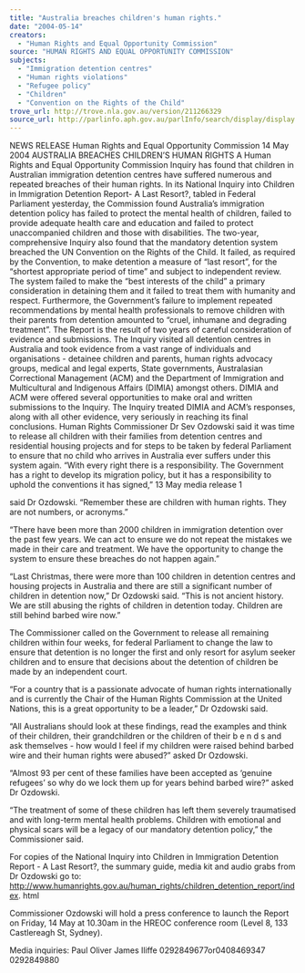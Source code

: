 ```yaml
---
title: "Australia breaches children's human rights."
date: "2004-05-14"
creators:
  - "Human Rights and Equal Opportunity Commission"
source: "HUMAN RIGHTS AND EQUAL OPPORTUNITY COMMISSION"
subjects:
  - "Immigration detention centres"
  - "Human rights violations"
  - "Refugee policy"
  - "Children"
  - "Convention on the Rights of the Child"
trove_url: http://trove.nla.gov.au/version/211266329
source_url: http://parlinfo.aph.gov.au/parlInfo/search/display/display.w3p;query=Id%3A%22media/pressrel/IKLC6%22
---
```


  NEWS RELEASE Human Rights and Equal Opportunity Commission 14 May 2004 AUSTRALIA BREACHES CHILDREN’S HUMAN RIGHTS A Human Rights and Equal Opportunity Commission Inquiry has found that children in Australian immigration detention centres have suffered numerous and repeated breaches of their human rights. In its National Inquiry into Children in Immigration Detention Report- A Last Resort?, tabled in Federal Parliament yesterday, the Commission found Australia’s immigration detention policy has failed to protect the mental health of children, failed to provide adequate health care and education and failed to protect unaccompanied children and those with disabilities. The two-year, comprehensive Inquiry also found that the mandatory detention system breached the UN Convention on the Rights of the Child. It failed, as required by the Convention, to make detention a measure of “last resort”, for the “shortest appropriate period of time” and subject to independent review. The system failed to make the “best interests of the child” a primary consideration in detaining them and it failed to treat them with humanity and respect. Furthermore, the Government’s failure to implement repeated recommendations by mental health professionals to remove children with their parents from detention amounted to “cruel, inhumane and degrading treatment”. The Report is the result of two years of careful consideration of evidence and submissions. The Inquiry visited all detention centres in Australia and took evidence from a vast range of individuals and organisations - detainee children and parents, human rights advocacy groups, medical and legal experts, State governments, Australasian Correctional Management (ACM) and the Department of Immigration and Multicultural and Indigenous Affairs (DIMIA) amongst others. DIMIA and ACM were offered several opportunities to make oral and written submissions to the Inquiry. The Inquiry treated DIMIA and ACM’s responses, along with all other evidence, very seriously in reaching its final conclusions. Human Rights Commissioner Dr Sev Ozdowski said it was time to release all children with their families from detention centres and residential housing projects and for steps to be taken by federal Parliament to ensure that no child who arrives in Australia ever suffers under this system again. “With every right there is a responsibility. The Government has a right to develop its migration policy, but it has a responsibility to uphold the conventions it has signed,” 13 May media release 1 

  said Dr Ozdowski. “Remember these are children with human rights. They are not  numbers, or acronyms.” 

  “There have been more than 2000 children in immigration detention over the past few  years. We can act to ensure we do not repeat the mistakes we made in their care and  treatment. We have the opportunity to change the system to ensure these breaches do  not happen again.” 

  “Last Christmas, there were more than 100 children in detention centres and housing  projects in Australia and there are still a significant number of children in detention  now,” Dr Ozdowski said. “This is not ancient history. We are still abusing the rights  of children in detention today. Children are still behind barbed wire now.” 

  The Commissioner called on the Government to release all remaining children within  four weeks, for federal Parliament to change the law to ensure that detention is no  longer the first and only resort for asylum seeker children and to ensure that decisions  about the detention of children be made by an independent court. 

  “For a country that is a passionate advocate of human rights internationally and is  currently the Chair of the Human Rights Commission at the United Nations, this is a  great opportunity to be a leader,” Dr Ozdowski said. 

  “All Australians should look at these findings, read the examples and think of their  children, their grandchildren or the children of their b e n d s  and ask themselves - how  would I feel if my children were raised behind barbed wire and their human rights  were abused?” asked Dr Ozdowski. 

  “Almost 93 per cent of these families have been accepted as ‘genuine refugees’ so  why do we lock them up for years behind barbed wire?” asked Dr Ozdowski. 

  “The treatment of some of these children has left them severely traumatised and with  long-term mental health problems. Children with emotional and physical scars will be  a legacy of our mandatory detention policy,” the Commissioner said. 

  For copies of the National Inquiry into Children in Immigration Detention Report - A   Last Resort?, the summary guide, media kit and audio grabs from Dr Ozdowski go to:  http://www.humanrights.gov.au/human_rights/children_detention_report/index.  html 

  Commissioner Ozdowski will hold a press conference to launch the Report on Friday,  14 May at 10.30am in the HREOC conference room (Level 8, 133 Castlereagh St,  Sydney). 

  Media inquiries: Paul Oliver  James Iliffe  0292849677or0408469347  0292849880 

